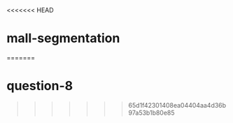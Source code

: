 <<<<<<< HEAD
# mall-segmentation
=======
# question-8
>>>>>>> 65d1f42301408ea04404aa4d36b97a53b1b80e85
